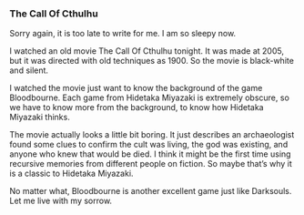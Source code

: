 ### The Call Of Cthulhu
Sorry again, it is too late to write for me. I am so sleepy now.

I watched an old movie The Call Of Cthulhu tonight. It was made at 2005, but it was directed with old techniques as 1900. So the movie is black-white and silent.

I watched the movie just want to know the background of the game Bloodbourne. Each game from Hidetaka Miyazaki is extremely obscure, so we have to know more from the background, to know how Hidetaka Miyazaki thinks.

The movie actually looks a little bit boring. It just describes an archaeologist found some clues to confirm the cult was living, the god was existing, and anyone who knew that would be died. I think it might be the first time using recursive memories from different people on fiction. So maybe that’s why it is a classic to Hidetaka Miyazaki.

No matter what, Bloodbourne is another excellent game just like Darksouls. Let me live with my sorrow.

